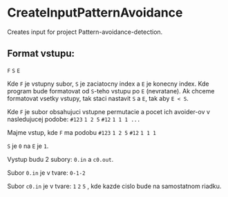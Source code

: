 # CreateInputPatternAvoidance
Creates input for project Pattern-avoidance-detection.

## Format vstupu:
`F` `S` `E`

Kde `F` je vstupny subor, `S` je zaciatocny index a `E` je konecny index.
Kde program bude formatovat od `S`-teho vstupu po `E` (nevratane).
Ak chceme formatovat vsetky vstupy, tak staci nastavit `S` a `E`, tak aby `E < S`.

Kde `F` je subor obsahujuci vstupne permutacie a pocet ich avoider-ov v nasledujucej podobe:
`#123`
`1 2 5`
`#12`
`1 1 1 ...`

Majme vstup, kde
`F` ma podobu
`#123`
`1 2 5`
`#12`
`1 1 1`

`S` je `0` na `E` je `1`.

Vystup budu 2 subory: `0.in` a `c0.out`.

Subor `0.in` je v tvare:
`0-1-2`

Subor `c0.in` je v tvare:
`1`
`2`
`5` , kde kazde cislo bude na samostatnom riadku.
